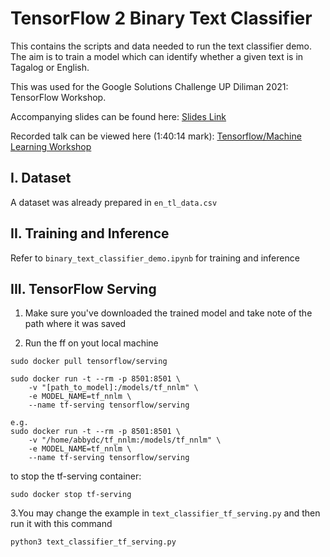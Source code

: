 # TensorFlow 2 Binary Text Classifier
This contains the scripts and data needed to run the text classifier demo. The aim is to train a model which can identify whether a given text is in Tagalog or English.

This was used for the Google Solutions Challenge UP Diliman 2021: TensorFlow Workshop.

Accompanying slides can be found here: [Slides Link](https://drive.google.com/file/d/1JiIHx35AXcpvhUgveyR6fbCtpDezI7Ph/view?usp=sharing)

Recorded talk can be viewed here (1:40:14 mark): [Tensorflow/Machine Learning Workshop](https://www.facebook.com/GDSCupdiliman/videos/181924306867950)

## I. Dataset

A dataset was already prepared in `en_tl_data.csv`

## II. Training and Inference

Refer to `binary_text_classifier_demo.ipynb` for training and inference

## III. TensorFlow Serving

1. Make sure you've downloaded the trained model and take note of the path where it was saved

2. Run the ff on yout local machine

```
sudo docker pull tensorflow/serving
```
```
sudo docker run -t --rm -p 8501:8501 \
	-v "[path_to_model]:/models/tf_nnlm" \
	-e MODEL_NAME=tf_nnlm \
	--name tf-serving tensorflow/serving

e.g.
sudo docker run -t --rm -p 8501:8501 \
	-v "/home/abbydc/tf_nnlm:/models/tf_nnlm" \
	-e MODEL_NAME=tf_nnlm \
	--name tf-serving tensorflow/serving
```

to stop the tf-serving container:
```
sudo docker stop tf-serving
```

3.You may change the example in `text_classifier_tf_serving.py` and then run it with this command

```
python3 text_classifier_tf_serving.py
```

